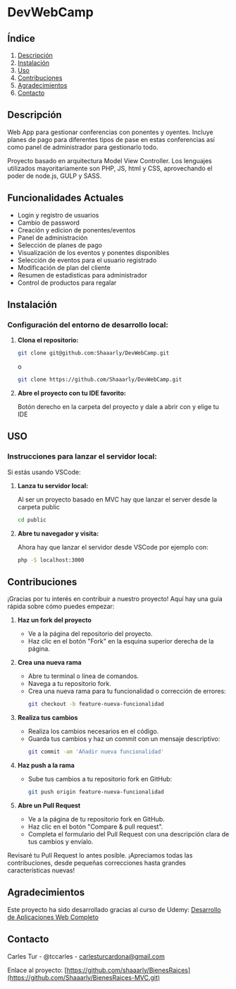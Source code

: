 # DevWebCamp

## Índice
1. [Descripción](#descripción)
2. [Instalación](#instalación)
3. [Uso](#uso)
4. [Contribuciones](#contribuciones)
5. [Agradecimientos](#agradecimientos)
6. [Contacto](#contacto)

## Descripción

Web App para gestionar conferencias con ponentes y oyentes. Incluye planes de pago para diferentes tipos de pase en estas conferencias así como panel de administrador para gestionarlo todo.

Proyecto basado en arquitectura Model View Controller. Los lenguajes utilizados mayoritariamente son PHP, JS, html y CSS, aprovechando el poder de node.js, GULP y SASS.

## Funcionalidades Actuales

- Login y registro de usuarios
- Cambio de password
- Creación y edicion de ponentes/eventos
- Panel de administración
- Selección de planes de pago
- Visualización de los eventos y ponentes disponibles
- Selección de eventos para el usuario registrado
- Modificación de plan del cliente
- Resumen de estadisticas para administrador
- Control de productos para regalar

## Instalación

### Configuración del entorno de desarrollo local:

1. **Clona el repositorio:**

   ```bash
   git clone git@github.com:Shaaarly/DevWebCamp.git
   ```
   o
   ```bash
   git clone https://github.com/Shaaarly/DevWebCamp.git

3. **Abre el proyecto con tu IDE favorito:**

   Botón derecho en la carpeta del proyecto y dale a abrir con y elige tu IDE

## USO

### Instrucciones para lanzar el servidor local:

Si estás usando VSCode:

1. **Lanza tu servidor local:**

   Al ser un proyecto basado en MVC hay que lanzar el server desde la carpeta public
   
     ```bash
     cd public
     ```
     
3. **Abre tu navegador y visita:**

   Ahora hay que lanzar el servidor desde VSCode por ejemplo con:

   ```bash
   php -S localhost:3000
   ```

## Contribuciones

¡Gracias por tu interés en contribuir a nuestro proyecto! Aquí hay una guía rápida sobre cómo puedes empezar:

1. **Haz un fork del proyecto**
   - Ve a la página del repositorio del proyecto.
   - Haz clic en el botón "Fork" en la esquina superior derecha de la página.

2. **Crea una nueva rama**
   - Abre tu terminal o línea de comandos.
   - Navega a tu repositorio fork.
   - Crea una nueva rama para tu funcionalidad o corrección de errores:
     ```bash
     git checkout -b feature-nueva-funcionalidad
     ```

3. **Realiza tus cambios**
   - Realiza los cambios necesarios en el código.
   - Guarda tus cambios y haz un commit con un mensaje descriptivo:
     ```bash
     git commit -am 'Añadir nueva funcionalidad'
     ```

4. **Haz push a la rama**
   - Sube tus cambios a tu repositorio fork en GitHub:
     ```bash
     git push origin feature-nueva-funcionalidad
     ```

5. **Abre un Pull Request**
   - Ve a la página de tu repositorio fork en GitHub.
   - Haz clic en el botón "Compare & pull request".
   - Completa el formulario del Pull Request con una descripción clara de tus cambios y envíalo.

Revisaré tu Pull Request lo antes posible. ¡Apreciamos todas las contribuciones, desde pequeñas correcciones hasta grandes características nuevas!

## Agradecimientos

Este proyecto ha sido desarrollado gracias al curso de Udemy: [Desarrollo de Aplicaciones Web Completo](https://www.udemy.com/course/desarrollo-web-completo-con-html5-css3-js-php-y-mysql)

## Contacto

Carles Tur - @tccarles - carlesturcardona@gmail.com

Enlace al proyecto: [https://github.com/shaaarly/BienesRaices](https://github.com/Shaaarly/BienesRaices-MVC.git)

